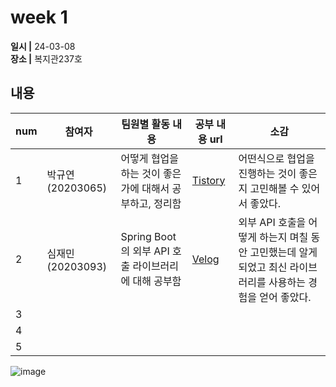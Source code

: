 # week 1
**일시 |** 24-03-08   
**장소 |** 복지관237호  

## 내용

|num  |참여자          |팀원별 활동 내용|공부 내용 url|소감|
|--------|--------------|----------------------------------|--------------------|--|
|1       |박규연(20203065)|어떻게 협업을 하는 것이 좋은가에 대해서 공부하고, 정리함|[Tistory](https://noooey.tistory.com/77)|어떤식으로 협업을 진행하는 것이 좋은지 고민해볼 수 있어서 좋았다.|
|2       |심재민(20203093)|Spring Boot의 외부 API 호출 라이브러리에 대해 공부함|[Velog](https://velog.io/@cherry_031/Spring-Boot-RestClient)|외부 API 호출을 어떻게 하는지 며칠 동안 고민했는데 알게 되었고 최신 라이브러리를 사용하는 경험을 얻어 좋았다.|
|3       |               |             |||
|4       |               |             |||
|5       |               |             |||

![image](https://github.com/Team-WeQuiz/study/assets/66217855/b49bca97-a3a8-4e54-9707-16dc18e8b80d)
